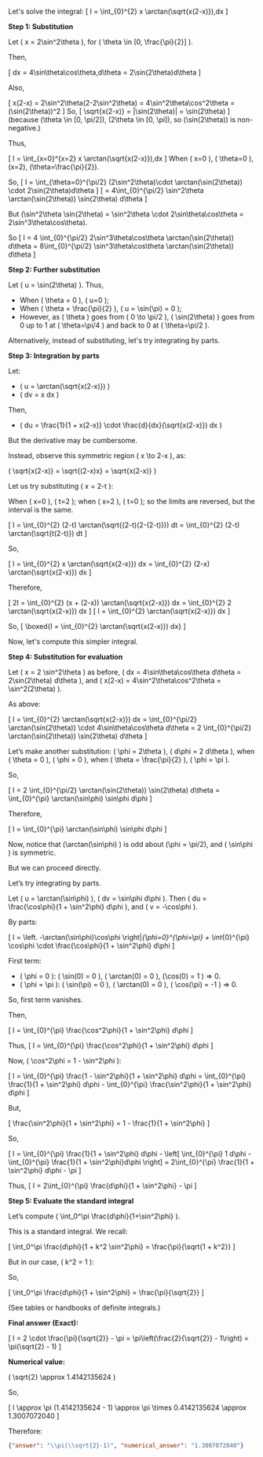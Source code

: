Let's solve the integral:
\[
I = \int_{0}^{2} x \arctan(\sqrt{x(2-x)})\,dx
\]

**Step 1: Substitution**

Let \( x = 2\sin^2\theta \), for \( \theta \in [0, \frac{\pi}{2}] \).

Then,

\[
dx = 4\sin\theta\cos\theta\,d\theta = 2\sin(2\theta)d\theta
\]

Also,

\[
x(2-x) = 2\sin^2\theta(2-2\sin^2\theta) = 4\sin^2\theta\cos^2\theta = (\sin(2\theta))^2
\]
So,
\[
\sqrt{x(2-x)} = |\sin(2\theta)| = \sin(2\theta)
\]
(because \(\theta \in [0, \pi/2]\), \(2\theta \in [0, \pi]\), so \(\sin(2\theta)\) is non-negative.)

Thus,

\[
I = \int_{x=0}^{x=2} x \arctan(\sqrt{x(2-x)})\,dx
\]
When \( x=0 \), \( \theta=0 \), \(x=2\), \(\theta=\frac{\pi}{2}\).

So,
\[
I = \int_{\theta=0}^{\pi/2} (2\sin^2\theta)\cdot \arctan(\sin(2\theta)) \cdot 2\sin(2\theta)d\theta
\]
\[
= 4\int_{0}^{\pi/2} \sin^2\theta \arctan(\sin(2\theta)) \sin(2\theta) d\theta
\]

But \(\sin^2\theta \sin(2\theta) = \sin^2\theta \cdot 2\sin\theta\cos\theta = 2\sin^3\theta\cos\theta\).

So
\[
I = 4 \int_{0}^{\pi/2} 2\sin^3\theta\cos\theta \arctan(\sin(2\theta)) d\theta = 8\int_{0}^{\pi/2} \sin^3\theta\cos\theta \arctan(\sin(2\theta)) d\theta
\]

**Step 2: Further substitution**

Let \( u = \sin(2\theta) \). Thus,

- When \( \theta = 0 \), \( u=0 \);
- When \( \theta = \frac{\pi}{2} \), \( u = \sin(\pi) = 0 \);
- However, as \( \theta \) goes from \( 0 \to \pi/2 \), \( \sin(2\theta) \) goes from 0 up to 1 at \( \theta=\pi/4 \) and back to 0 at \( \theta=\pi/2 \).

Alternatively, instead of substituting, let's try integrating by parts.

**Step 3: Integration by parts**

Let:

- \( u = \arctan(\sqrt{x(2-x)}) \)
- \( dv = x dx \)

Then,

- \( du = \frac{1}{1 + x(2-x)} \cdot \frac{d}{dx}(\sqrt{x(2-x)}) dx \)

But the derivative may be cumbersome.

Instead, observe this symmetric region \( x \to 2-x \), as:

\( \sqrt{x(2-x)} = \sqrt{(2-x)x} = \sqrt{x(2-x)} \)

Let us try substituting \( x = 2-t \):

When \( x=0 \), \( t=2 \); when \( x=2 \), \( t=0 \); so the limits are reversed, but the interval is the same.

\[
I = \int_{0}^{2} (2-t) \arctan(\sqrt{(2-t)(2-(2-t))}) dt
= \int_{0}^{2} (2-t) \arctan(\sqrt{t(2-t)}) dt
\]

So,

\[
I = \int_{0}^{2} x \arctan(\sqrt{x(2-x)}) dx 
= \int_{0}^{2} (2-x) \arctan(\sqrt{x(2-x)}) dx
\]

Therefore,

\[
2I = \int_{0}^{2} (x + (2-x)) \arctan(\sqrt{x(2-x)}) dx 
= \int_{0}^{2} 2 \arctan(\sqrt{x(2-x)}) dx
\]
\[
I = \int_{0}^{2} \arctan(\sqrt{x(2-x)}) dx
\]

So,
\[
\boxed{I = \int_{0}^{2} \arctan(\sqrt{x(2-x)}) dx}
\]

Now, let's compute this simpler integral.

**Step 4: Substitution for evaluation**

Let \( x = 2 \sin^2\theta \) as before, \( dx = 4\sin\theta\cos\theta d\theta = 2\sin(2\theta) d\theta \), and \( x(2-x) = 4\sin^2\theta\cos^2\theta = \sin^2(2\theta) \).

As above:

\[
I = \int_{0}^{2} \arctan(\sqrt{x(2-x)}) dx = \int_{0}^{\pi/2} \arctan(\sin(2\theta)) \cdot 4\sin\theta\cos\theta d\theta
= 2 \int_{0}^{\pi/2} \arctan(\sin(2\theta)) \sin(2\theta) d\theta
\]

Let’s make another substitution: \( \phi = 2\theta \), \( d\phi = 2 d\theta \), when \( \theta = 0 \), \( \phi = 0 \), when \( \theta = \frac{\pi}{2} \), \( \phi = \pi \).

So,

\[
I = 2 \int_{0}^{\pi/2} \arctan(\sin(2\theta)) \sin(2\theta) d\theta = \int_{0}^{\pi} \arctan(\sin\phi) \sin\phi d\phi
\]

Therefore,

\[
I = \int_{0}^{\pi} \arctan(\sin\phi) \sin\phi d\phi
\]

Now, notice that \(\arctan(\sin\phi) \) is odd about \(\phi = \pi/2\), and \( \sin\phi \) is symmetric.

But we can proceed directly.

Let’s try integrating by parts.

Let \( u = \arctan(\sin\phi) \), \( dv = \sin\phi d\phi \). Then \( du = \frac{\cos\phi}{1 + \sin^2\phi} d\phi \), and \( v = -\cos\phi \).

By parts:

\[
I = \left. -\arctan(\sin\phi)\cos\phi \right|_{\phi=0}^{\phi=\pi} + \int_{0}^{\pi} \cos\phi \cdot \frac{\cos\phi}{1 + \sin^2\phi} d\phi
\]

First term:

- \( \phi = 0 \): \( \sin(0) = 0 \), \( \arctan(0) = 0 \), \(\cos(0) = 1 \) ⇒ 0.
- \( \phi = \pi \): \( \sin(\pi) = 0 \), \( \arctan(0) = 0 \), \( \cos(\pi) = -1 \) ⇒ 0.

So, first term vanishes.

Then,

\[
I = \int_{0}^{\pi} \frac{\cos^2\phi}{1 + \sin^2\phi} d\phi
\]

Thus,
\[
I = \int_{0}^{\pi} \frac{\cos^2\phi}{1 + \sin^2\phi} d\phi
\]

Now, \( \cos^2\phi = 1 - \sin^2\phi \):

\[
I = \int_{0}^{\pi} \frac{1 - \sin^2\phi}{1 + \sin^2\phi} d\phi = \int_{0}^{\pi} \frac{1}{1 + \sin^2\phi} d\phi - \int_{0}^{\pi} \frac{\sin^2\phi}{1 + \sin^2\phi} d\phi
\]

But,

\[
\frac{\sin^2\phi}{1 + \sin^2\phi} = 1 - \frac{1}{1 + \sin^2\phi}
\]

So,

\[
I = \int_{0}^{\pi} \frac{1}{1 + \sin^2\phi} d\phi - \left[ \int_{0}^{\pi} 1 d\phi - \int_{0}^{\pi} \frac{1}{1 + \sin^2\phi}d\phi \right]
= 2\int_{0}^{\pi} \frac{1}{1 + \sin^2\phi} d\phi - \pi
\]

Thus,
\[
I = 2\int_{0}^{\pi} \frac{d\phi}{1 + \sin^2\phi} - \pi
\]

**Step 5: Evaluate the standard integral**

Let’s compute \( \int_0^\pi \frac{d\phi}{1+\sin^2\phi} \).

This is a standard integral. We recall:

\[
\int_0^\pi \frac{d\phi}{1 + k^2 \sin^2\phi} = \frac{\pi}{\sqrt{1 + k^2}}
\]

But in our case, \( k^2 = 1 \):

So,

\[
\int_0^\pi \frac{d\phi}{1 + \sin^2\phi} = \frac{\pi}{\sqrt{2}}
\]

(See tables or handbooks of definite integrals.)

**Final answer (Exact):**

\[
I = 2 \cdot \frac{\pi}{\sqrt{2}} - \pi = \pi\left(\frac{2}{\sqrt{2}} - 1\right) = \pi(\sqrt{2} - 1)
\]

**Numerical value:**

\( \sqrt{2} \approx 1.4142135624 \)

So,

\[
I \approx \pi (1.4142135624 - 1) \approx \pi \times 0.4142135624 \approx 1.3007072040
\]

Therefore:

```json
{"answer": "\\pi(\\sqrt{2}-1)", "numerical_answer": "1.3007072040"}
```